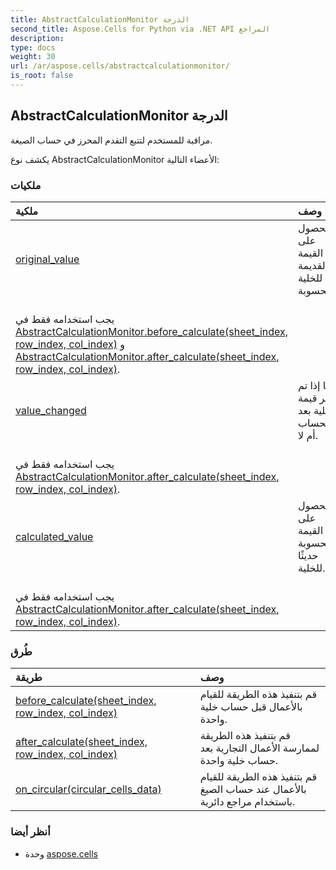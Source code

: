 ```yaml
---
title: AbstractCalculationMonitor الدرجة
second_title: Aspose.Cells for Python via .NET API المراجع
description:
type: docs
weight: 30
url: /ar/aspose.cells/abstractcalculationmonitor/
is_root: false
---
```

##  AbstractCalculationMonitor الدرجة
مراقبة للمستخدم لتتبع التقدم المحرز في حساب الصيغة.



يكشف نوع AbstractCalculationMonitor الأعضاء التالية:

###  ملكيات
| ملكية| وصف|
| :- | :- |
| [original_value](/cells/python-net/ar/aspose.cells/abstractcalculationmonitor/original_value) | الحصول على القيمة القديمة للخلية المحسوبة.<br/> يجب استخدامه فقط في [AbstractCalculationMonitor.before_calculate(sheet_index, row_index, col_index)](/cells/python-net/ar/aspose.cells/abstractcalculationmonitor/before_calculate) و [AbstractCalculationMonitor.after_calculate(sheet_index, row_index, col_index)](/cells/python-net/ar/aspose.cells/abstractcalculationmonitor/after_calculate).|
| [value_changed](/cells/python-net/ar/aspose.cells/abstractcalculationmonitor/value_changed) | ما إذا تم تغيير قيمة الخلية بعد الحساب أم لا.<br/> يجب استخدامه فقط في [AbstractCalculationMonitor.after_calculate(sheet_index, row_index, col_index)](/cells/python-net/ar/aspose.cells/abstractcalculationmonitor/after_calculate).|
| [calculated_value](/cells/python-net/ar/aspose.cells/abstractcalculationmonitor/calculated_value) | الحصول على القيمة المحسوبة حديثًا للخلية.<br/> يجب استخدامه فقط في [AbstractCalculationMonitor.after_calculate(sheet_index, row_index, col_index)](/cells/python-net/ar/aspose.cells/abstractcalculationmonitor/after_calculate).|


###  طُرق
| طريقة| وصف|
| :- | :- |
| [before_calculate(sheet_index, row_index, col_index)](/cells/python-net/ar/aspose.cells/abstractcalculationmonitor/before_calculate/#int-int-int) | قم بتنفيذ هذه الطريقة للقيام بالأعمال قبل حساب خلية واحدة.|
| [after_calculate(sheet_index, row_index, col_index)](/cells/python-net/ar/aspose.cells/abstractcalculationmonitor/after_calculate/#int-int-int) | قم بتنفيذ هذه الطريقة لممارسة الأعمال التجارية بعد حساب خلية واحدة.|
| [on_circular(circular_cells_data)](/cells/python-net/ar/aspose.cells/abstractcalculationmonitor/on_circular/#collections.abc.Iterator) | قم بتنفيذ هذه الطريقة للقيام بالأعمال عند حساب الصيغ باستخدام مراجع دائرية.|



###  أنظر أيضا
* وحدة [aspose.cells](..)
